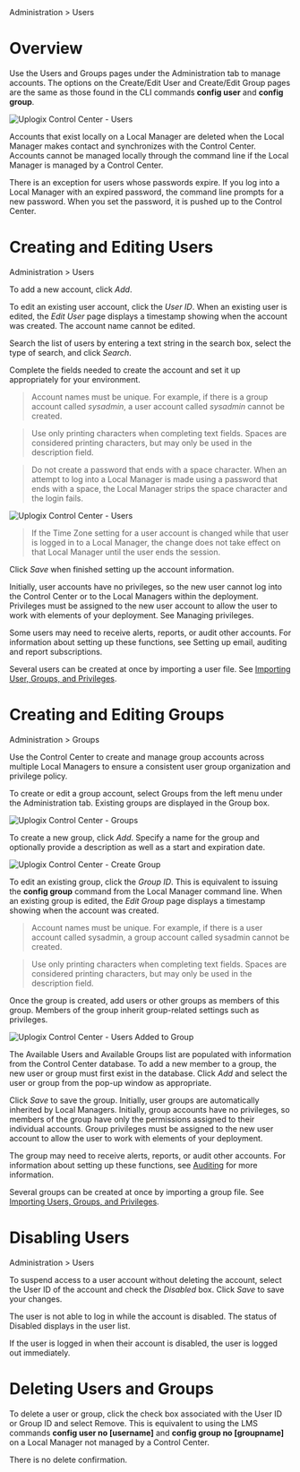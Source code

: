 <!-- 5.4 -->

<div class='ucc'>Administration > Users</div>

# Overview

Use the Users and Groups pages under the Administration tab to manage accounts. The options on the Create/Edit User and Create/Edit Group pages are the same as those found in the CLI commands **config user** and **config group**.
 
![Uplogix Control Center - Users](http://uplogix.com/support/docs/img/5.4/uplogix-control-center-users.png)

Accounts that exist locally on a Local Manager are deleted when the Local Manager makes contact and synchronizes with the Control Center. Accounts cannot be managed locally through the command line if the Local Manager is managed by a Control Center.

There is an exception for users whose passwords expire. If you log into a Local Manager with an expired password, the command line prompts for a new password. When you set the password, it is pushed up to the Control Center.

# Creating and Editing Users

<div class='ucc'>Administration > Users</div>

To add a new account, click *Add*.

To edit an existing user account, click the *User ID*. When an existing user is edited, the *Edit User* page displays a timestamp showing when the account was created. The account name cannot be edited.

Search the list of users by entering a text string in the search box, select the type of search, and click *Search*.
 
Complete the fields needed to create the account and set it up appropriately for your environment.

> Account names must be unique. For example, if there is a group account called *sysadmin*, a user account called *sysadmin* cannot be created.

> Use only printing characters when completing text fields. Spaces are considered printing characters, but may only be used in the description field.

> Do not create a password that ends with a space character. When an attempt to log into a Local Manager is made using a password that ends with a space, the Local Manager strips the space character and the login fails.

![Uplogix Control Center - Users](http://uplogix.com/support/docs/img/5.4/uplogix-control-center-users.png)

> If the Time Zone setting for a user account is changed while that user is logged in to a Local Manager, the change does not take effect on that Local Manager until the user ends the session.

Click *Save* when finished setting up the account information.

Initially, user accounts have no privileges, so the new user cannot log into the Control Center or to the Local Managers within the deployment. Privileges must be assigned to the new user account to allow the user to work with elements of your deployment. See Managing privileges.

Some users may need to receive alerts, reports, or audit other accounts. For information about setting up these functions, see Setting up email, auditing and report subscriptions.

Several users can be created at once by importing a user file. See [Importing User, Groups, and Privileges](http://uplogix.com/docs/control-center-user-guide/accounts-and-security/importing-aaa).
 
# Creating and Editing Groups

<div class='ucc' />Administration > Groups</div>

Use the Control Center to create and manage group accounts across multiple Local Managers to ensure a consistent user group organization and privilege policy.

To create or edit a group account, select Groups from the left menu under the Administration tab. Existing groups are displayed in the Group box.

![Uplogix Control Center - Groups](http://uplogix.com/support/docs/img/5.4/uplogix-control-center-groups.png) 

To create a new group, click *Add*. Specify a name for the group and optionally provide a description as well as a start and expiration date.

![Uplogix Control Center - Create Group](http://uplogix.com/support/docs/img/5.4/uplogix-control-center-create-group.png)

To edit an existing group, click the *Group ID*. This is equivalent to issuing the **config group** command from the Local Manager command line. When an existing group is edited, the *Edit Group* page displays a timestamp showing when the account was created.

> Account names must be unique. For example, if there is a user account called sysadmin, a group account called sysadmin cannot be created.

> Use only printing characters when completing text fields. Spaces are considered printing characters, but may only be used in the description field.

Once the group is created, add users or other groups as members of this group. Members of the group inherit group-related settings such as privileges.

![Uplogix Control Center - Users Added to Group](http://uplogix.com/support/docs/img/5.4/uplogix-control-center-group-users-added.png)
 
The Available Users and Available Groups list are populated with information from the Control Center database. To add a new member to a group, the new user or group must first exist in the database. Click *Add* and select the user or group from the pop-up window as appropriate.

Click *Save* to save the group. Initially, user groups are automatically inherited by Local Managers. Initially, group accounts have no privileges, so members of the group have only the permissions assigned to their individual accounts. Group privileges must be assigned to the new user account to allow the user to work with elements of your deployment.

The group may need to receive alerts, reports, or audit other accounts. For information about setting up these functions, see [Auditing](http://uplogix.com/docs/control-center-user-guide/auditing/) for more information.

Several groups can be created at once by importing a group file. See [Importing Users, Groups, and Privileges](http://uplogix.com/docs/control-center-user-guide/accounts-and-security/importing-aaa).
 
# Disabling Users

<div class='ucc' />Administration > Users</div>

To suspend access to a user account without deleting the account, select the User ID of the account and check the *Disabled* box. Click *Save* to save your changes.

The user is not able to log in while the account is disabled. The status of Disabled displays in the user list. 

If the user is logged in when their account is disabled, the user is logged out immediately.

# Deleting Users and Groups

To delete a user or group, click the check box associated with the User ID or Group ID and select Remove. This is equivalent to using the LMS commands **config user no [username]** and **config group no [groupname]** on a Local Manager not managed by a Control Center.

<div class='danger' />There is no delete confirmation.</div>